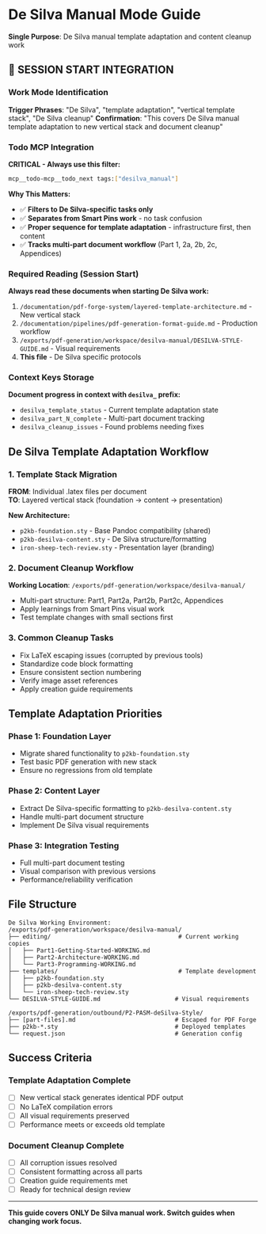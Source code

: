 # De Silva Manual Mode Guide

**Single Purpose**: De Silva manual template adaptation and content cleanup work

## 🚨 SESSION START INTEGRATION

### Work Mode Identification
**Trigger Phrases**: "De Silva", "template adaptation", "vertical template stack", "De Silva cleanup"
**Confirmation**: "This covers De Silva manual template adaptation to new vertical stack and document cleanup"

### Todo MCP Integration  
**CRITICAL - Always use this filter:**
```bash
mcp__todo-mcp__todo_next tags:["desilva_manual"]
```

**Why This Matters:**
- ✅ **Filters to De Silva-specific tasks only**
- ✅ **Separates from Smart Pins work** - no task confusion
- ✅ **Proper sequence for template adaptation** - infrastructure first, then content
- ✅ **Tracks multi-part document workflow** (Part 1, 2a, 2b, 2c, Appendices)

### Required Reading (Session Start)
**Always read these documents when starting De Silva work:**
1. `/documentation/pdf-forge-system/layered-template-architecture.md` - New vertical stack
2. `/documentation/pipelines/pdf-generation-format-guide.md` - Production workflow  
3. `/exports/pdf-generation/workspace/desilva-manual/DESILVA-STYLE-GUIDE.md` - Visual requirements
4. **This file** - De Silva specific protocols

### Context Keys Storage
**Document progress in context with `desilva_` prefix:**
- `desilva_template_status` - Current template adaptation state
- `desilva_part_N_complete` - Multi-part document tracking
- `desilva_cleanup_issues` - Found problems needing fixes

## De Silva Template Adaptation Workflow

### 1. Template Stack Migration
**FROM**: Individual .latex files per document  
**TO**: Layered vertical stack (foundation → content → presentation)

**New Architecture:**
- `p2kb-foundation.sty` - Base Pandoc compatibility (shared)
- `p2kb-desilva-content.sty` - De Silva structure/formatting  
- `iron-sheep-tech-review.sty` - Presentation layer (branding)

### 2. Document Cleanup Workflow
**Working Location**: `/exports/pdf-generation/workspace/desilva-manual/`
- Multi-part structure: Part1, Part2a, Part2b, Part2c, Appendices
- Apply learnings from Smart Pins visual work
- Test template changes with small sections first

### 3. Common Cleanup Tasks
- Fix LaTeX escaping issues (corrupted by previous tools)
- Standardize code block formatting
- Ensure consistent section numbering
- Verify image asset references
- Apply creation guide requirements

## Template Adaptation Priorities

### Phase 1: Foundation Layer
- Migrate shared functionality to `p2kb-foundation.sty`
- Test basic PDF generation with new stack
- Ensure no regressions from old template

### Phase 2: Content Layer  
- Extract De Silva-specific formatting to `p2kb-desilva-content.sty`
- Handle multi-part document structure
- Implement De Silva visual requirements

### Phase 3: Integration Testing
- Full multi-part document testing
- Visual comparison with previous versions
- Performance/reliability verification

## File Structure

```
De Silva Working Environment:
/exports/pdf-generation/workspace/desilva-manual/
├── editing/                                    # Current working copies
│   ├── Part1-Getting-Started-WORKING.md  
│   ├── Part2-Architecture-WORKING.md
│   └── Part3-Programming-WORKING.md
├── templates/                                  # Template development
│   ├── p2kb-foundation.sty
│   ├── p2kb-desilva-content.sty
│   └── iron-sheep-tech-review.sty
└── DESILVA-STYLE-GUIDE.md                     # Visual requirements

/exports/pdf-generation/outbound/P2-PASM-deSilva-Style/
├── [part-files].md                            # Escaped for PDF Forge
├── p2kb-*.sty                                 # Deployed templates  
└── request.json                               # Generation config
```

## Success Criteria

### Template Adaptation Complete
- [ ] New vertical stack generates identical PDF output
- [ ] No LaTeX compilation errors
- [ ] All visual requirements preserved
- [ ] Performance meets or exceeds old template

### Document Cleanup Complete  
- [ ] All corruption issues resolved
- [ ] Consistent formatting across all parts
- [ ] Creation guide requirements met
- [ ] Ready for technical design review

---

**This guide covers ONLY De Silva manual work. Switch guides when changing work focus.**